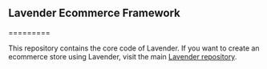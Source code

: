 ## Lavender Ecommerce Framework
=========

This repository contains the core code of Lavender. If you want to create an ecommerce store using Lavender, visit the main [Lavender repository](https://github.com/lavender/lavender).
